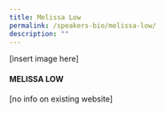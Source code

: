 ```yaml
---
title: Melissa Low
permalink: /speakers-bio/melissa-low/
description: ""
---
```


[insert image here]

#### MELISSA LOW

[no info on existing website]